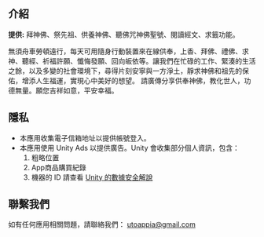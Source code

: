 ## 介紹
<b>提供:</b> 拜神佛、祭先祖、供養神佛、聽佛咒神佛聖號、閱讀經文、求籤功能。

無須舟車勞頓遠行，每天可用隨身行動裝置來在線供奉，上香、拜佛、禮佛、求神、聽經、祈福許願、懺悔發願、回向皈依等。讓我們在忙碌的工作、緊湊的生活之餘，以及多變的社會環境下，尋得片刻安寧與一方淨土，靜求神佛和祖先的保佑，增添人生福運，實現心中美好的想望。
請廣傳分享供奉神佛，教化世人，功德無量。願您吉祥如意，平安幸福。

## 隱私
- 本應用收集電子信箱地址以提供帳號登入。
- 本應用使用 Unity Ads 以提供廣告。Unity 會收集部分個人資訊，包含：
  1. 粗略位置
  2. App商品購買紀錄
  3. 機器的 ID
  請查看 [Unity 的數據安全解說](https://docs.unity.com/ads/zh-cn/manual/GoogleDataSafety)

## 聯繫我們
如有任何應用相關問題，請聯絡我們： utoappia@gmail.com
